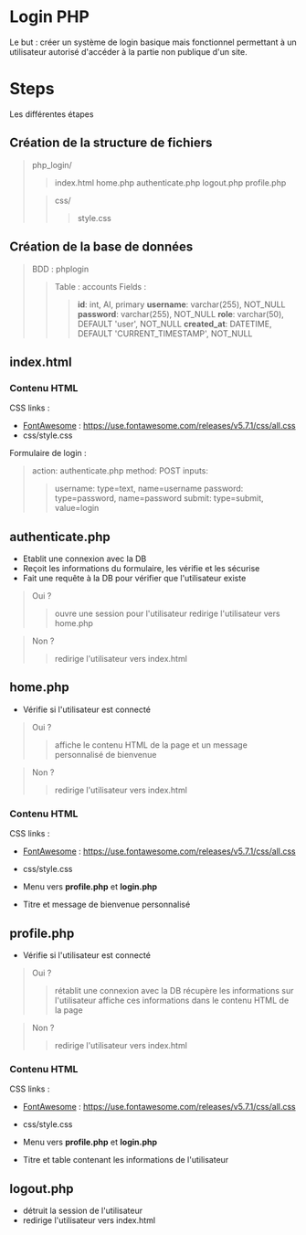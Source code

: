 # Login PHP

Le but : créer un système de login basique mais fonctionnel permettant à un utilisateur autorisé d'accéder à la partie non publique d'un site. 


# Steps

Les différentes étapes

## Création de la structure de fichiers

> php_login/
>> index.html
>> home.php
>> authenticate.php
>> logout.php
>> profile.php
>
>> css/
>>> style.css




## Création de la base de données

> BDD : phplogin
>> Table : accounts
>> Fields :
>>> **id**: int, AI, primary
>>> **username**: varchar(255), NOT_NULL
>>> **password**: varchar(255), NOT_NULL
>>> **role**: varchar(50), DEFAULT 'user', NOT_NULL
>>> **created_at**: DATETIME, DEFAULT 'CURRENT_TIMESTAMP', NOT_NULL

## index.html

### Contenu HTML
CSS links :
- [FontAwesome](https://use.fontawesome.com/releases/v5.7.1/css/all.css) : https://use.fontawesome.com/releases/v5.7.1/css/all.css
- css/style.css

Formulaire de login :
> action: authenticate.php
> method: POST
> inputs: 
>> username: type=text, name=username
>> password: type=password, name=password
>> submit: type=submit, value=login

## authenticate.php

- Etablit une connexion avec la DB
- Reçoit les informations du formulaire, les vérifie et les sécurise
- Fait une requête à la DB pour vérifier que l'utilisateur existe

> Oui ?
>> ouvre une session pour l'utilisateur
>> redirige l'utilisateur vers home.php

>Non ?
>> redirige l'utilisateur vers index.html

## home.php

- Vérifie si l'utilisateur est connecté
> Oui ?
>> affiche le contenu HTML de la page et un message personnalisé de bienvenue

> Non ?
>> redirige l'utilisateur vers index.html

### Contenu HTML

CSS links :
- [FontAwesome](https://use.fontawesome.com/releases/v5.7.1/css/all.css) : https://use.fontawesome.com/releases/v5.7.1/css/all.css
- css/style.css

- Menu vers **profile.php** et **login.php**
- Titre et message de bienvenue personnalisé

## profile.php

- Vérifie si l'utilisateur est connecté
> Oui ?
>> rétablit une connexion avec la DB
>> récupère les informations sur l'utilisateur
>> affiche ces informations dans le contenu HTML de la page

> Non ?
>> redirige l'utilisateur vers index.html

### Contenu HTML

CSS links :
- [FontAwesome](https://use.fontawesome.com/releases/v5.7.1/css/all.css) : https://use.fontawesome.com/releases/v5.7.1/css/all.css
- css/style.css

- Menu vers **profile.php** et **login.php**
- Titre et table contenant les informations de l'utilisateur

## logout.php

- détruit la session de l'utilisateur
- redirige l'utilisateur vers index.html 


